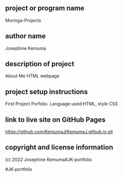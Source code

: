 ## project or program name
Moringa-Projects

## author name
Josephine Kemuma

## description of project
About Me HTML webpage 

## project setup instructions
First Project Porfolio. Language used:HTML, style CSS

## link to live site on GitHub Pages
https://github.com/KemumaJ/KemumaJ.github.io.git

## copyright and license information
(c) 2022 Josephine Kemuma#JK-portfolio


#JK-portfolio

